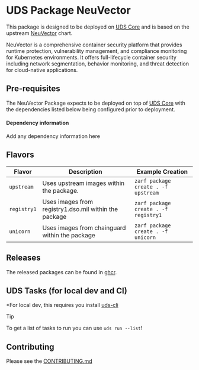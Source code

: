 # UDS Package NeuVector

This package is designed to be deployed on [UDS Core](https://github.com/defenseunicorns/uds-core) and is based on the upstream [NeuVector](https://neuvector.github.io/neuvector-helm/) chart.

NeuVector is a comprehensive container security platform that provides runtime protection, vulnerability management, and compliance monitoring for Kubernetes environments. It offers full-lifecycle container security including network segmentation, behavior monitoring, and threat detection for cloud-native applications.

## Pre-requisites

The NeuVector Package expects to be deployed on top of [UDS Core](https://github.com/defenseunicorns/uds-core) with the dependencies listed below being configured prior to deployment.

#### Dependency information

Add any dependency information here

## Flavors

| Flavor | Description | Example Creation |
| ------ | ----------- | ---------------- |
| `upstream` | Uses upstream images within the package. | `zarf package create . -f upstream` |
| `registry1` | Uses images from registry1.dso.mil within the package | `zarf package create . -f registry1` |
| `unicorn` | Uses images from chainguard within the package | `zarf package create . -f unicorn` |

## Releases

The released packages can be found in [ghcr](https://github.com/uds-packages/neuvector/pkgs/container/neuvector).

## UDS Tasks (for local dev and CI)

*For local dev, this requires you install [uds-cli](https://github.com/defenseunicorns/uds-cli?tab=readme-ov-file#install)

> [!TIP]
> To get a list of tasks to run you can use `uds run --list`!

## Contributing

Please see the [CONTRIBUTING.md](./CONTRIBUTING.md)
